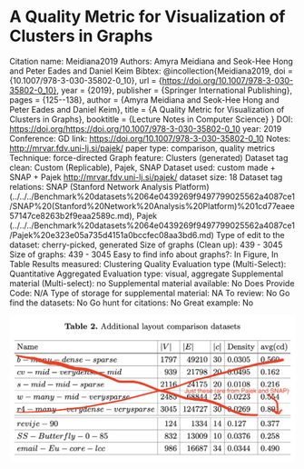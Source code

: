 # A Quality Metric for Visualization of Clusters in Graphs

Citation name: Meidiana2019
Authors: Amyra Meidiana and Seok-Hee Hong and Peter Eades and Daniel Keim
Bibtex: @incollection{Meidiana2019,
doi = {10.1007/978-3-030-35802-0_10},
url = {https://doi.org/10.1007/978-3-030-35802-0_10},
year = {2019},
publisher = {Springer International Publishing},
pages = {125--138},
author = {Amyra Meidiana and Seok-Hee Hong and Peter Eades and Daniel Keim},
title = {A Quality Metric for Visualization of Clusters in Graphs},
booktitle = {Lecture Notes in Computer Science}
}
DOI: https://doi.org/https://doi.org/10.1007/978-3-030-35802-0_10
year: 2019
Conference: GD
link: https://doi.org/10.1007/978-3-030-35802-0_10
Notes: http://mrvar.fdv.uni-lj.si/pajek/
paper type: comparison, quality metrics
Technique: force-directed
Graph feature: Clusters (generated)
Dataset tag clean: Custom (Replicable), Pajek, SNAP
Dataset used: custom made + SNAP + Pajek
http://mrvar.fdv.uni-lj.si/pajek/
dataset size: 18
Dataset tag relations: SNAP (Stanford Network Analysis Platform) (../../../Benchmark%20datasets%2064e0439269f9497799025562a4087ce1/SNAP%20(Stanford%20Network%20Analysis%20Platform)%201cd77eaee57147ce8263b2f9eaa2589c.md), Pajek (../../../Benchmark%20datasets%2064e0439269f9497799025562a4087ce1/Pajek%20e323e05a735d4151a0bccfec08aa3bd6.md)
Type of edit to the dataset: cherry-picked, generated
Size of graphs (Clean up): 439 - 3045
Size of graphs: 439 - 3045
Easy to find info about graphs?: In Figure, In Table
Results measured: Clustering Quality
Evaluation type (Multi-Select): Quantitative Aggregated
Evaluation type: visual, aggregate
Supplemental material (Multi-select): no
Supplemental material available: No
Does Provide Code: N/A
Type of storage for supplemental material: NA
To review: No
Go find the datasets: No
Go hunt for citations: No
Great example: No

![Screen Shot 2023-01-18 at 11.16.35 AM.png](A%20Quality%20Metric%20for%20Visualization%20of%20Clusters%20in%20%20a1c61d2b87b4457ca462ce04f80b4720/Screen_Shot_2023-01-18_at_11.16.35_AM.png)